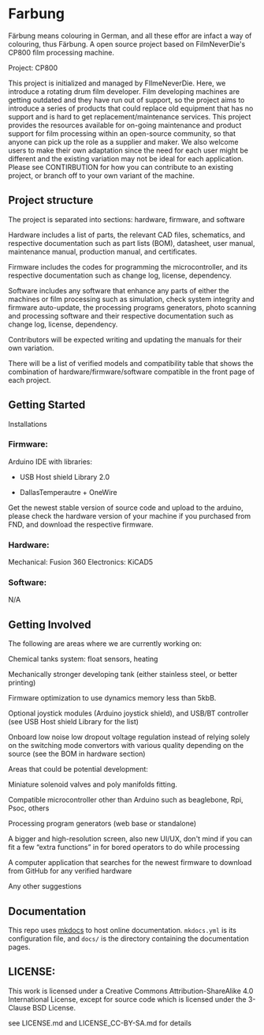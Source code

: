 # Farbung

Färbung means colouring in German, and all these effor are infact a way of colouring, thus Färbung. 
A open source project based on FilmNeverDie's CP800 film processing machine.

Project: CP800 

This project is initialized and managed by FIlmeNeverDie. Here, we introduce a rotating drum film developer. Film developing machines are getting outdated and they have run out of support, so the project aims to introduce a series of products that could replace old equipment that has no support and is hard to get replacement/maintenance services. This project provides the resources available for on-going maintenance and product support for film processing within an open-source community, so that anyone can pick up the role as a supplier and maker. We also welcome users to make their own adaptation since the need for each user might be different and the existing variation may not be ideal for each application. Please see CONTIRBUTION for how you can contribute to an existing project, or branch off to your own variant of the machine.  
 

## Project structure 
 
The project is separated into sections: hardware, firmware, and software 

Hardware includes a list of parts, the relevant CAD files, schematics, and respective documentation such as part lists (BOM), datasheet, user manual, maintenance manual, production manual, and certificates. 

Firmware includes the codes for programming the microcontroller, and its respective documentation such as change log, license, dependency. 

Software includes any software that enhance any parts of either the machines or film processing such as simulation, check system integrity and firmware auto-update, the processing programs generators, photo scanning and processing software and their respective documentation such as change log, license, dependency. 


Contributors will be expected writing and updating the manuals for their own variation.  

There will be a list of verified models and compatibility table that shows the combination of hardware/firmware/software compatible in the front page of each project.  

## Getting Started 

Installations 

### Firmware: 

Arduino IDE with libraries: 

- USB Host shield Library 2.0  

- DallasTemperautre + OneWire 

Get the newest stable version of source code and upload to the arduino, please check the hardware version of your machine if you purchased from FND, and download the respective firmware. 

### Hardware: 
Mechanical:
Fusion 360 
Electronics:
KiCAD5

### Software:

N/A 

## Getting Involved 

The following are areas where we are currently working on: 

Chemical tanks system: float sensors, heating 

Mechanically stronger developing tank (either stainless steel, or better printing) 

Firmware optimization to use dynamics memory less than 5kbB. 

Optional joystick modules (Arduino joystick shield), and USB/BT controller (see USB Host shield Library for the list) 

Onboard low noise low dropout voltage regulation instead of relying solely on the switching mode convertors with various quality depending on the source (see the BOM in hardware section) 

 

Areas that could be potential development: 

Miniature solenoid valves and poly manifolds fitting.  

Compatible microcontroller other than Arduino such as beaglebone, Rpi, Psoc, others 

Processing program generators (web base or standalone) 

A bigger and high-resolution screen, also new UI/UX, don't mind if you can fit a few “extra functions” in for bored operators to do while processing 

A computer application that searches for the newest firmware to download from GitHub for any verified hardware 

Any other suggestions 

## Documentation

This repo uses [mkdocs](https://www.mkdocs.org) to host online documentation. `mkdocs.yml` is its configuration file, and `docs/` is the directory containing the documentation pages.

## LICENSE: 

This work is licensed under a Creative Commons Attribution-ShareAlike 4.0 International License, except for source code which is licensed under the 3-Clause BSD License.

see LICENSE.md and LICENSE_CC-BY-SA.md for details 

 
